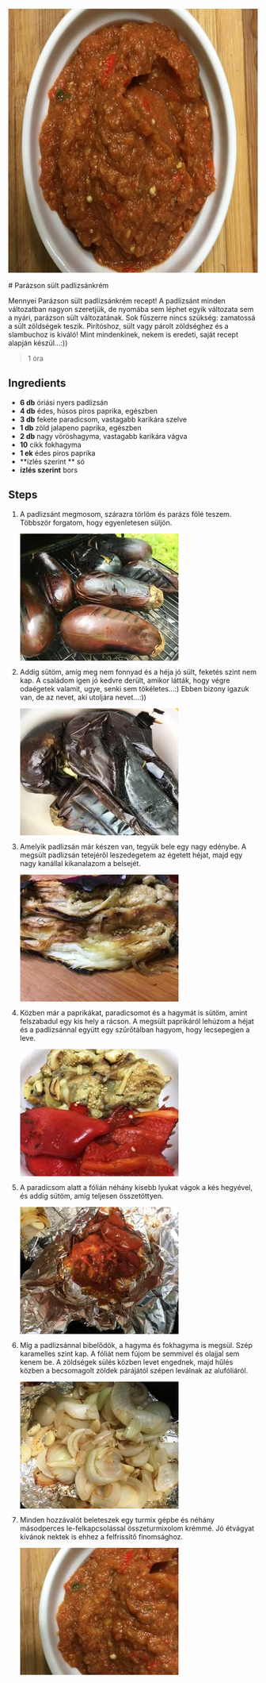 <p align="center"><a href="https://cookpad.com/hu/receptek/5040119-parazson-sult-padlizsankrem" rel="Recipe source page"><img width="751" height="532" src="images/full/c23dd775ec26afce4a11ecf7ff7598c3054125a9.jpg"/></a></p>
# Parázson sült padlizsánkrém

Mennyei Parázson sült padlizsánkrém recept! A padlizsánt minden változatban nagyon szeretjük, de nyomába sem léphet egyik változata sem a nyári, parázson sült változatának. Sok fűszerre nincs szükség: zamatossá a sült zöldségek teszik. Pirítóshoz, sült vagy párolt zöldséghez és a slambuchoz is kiváló! Mint mindenkinek, nekem is eredeti, saját recept alapján készül...:))

> 1 óra 

## Ingredients
* **6 db** óriási nyers padlizsán
* **4 db** édes, húsos piros paprika, egészben
* **3 db** fekete paradicsom, vastagabb karikára szelve
* **1 db** zöld jalapeno paprika, egészben
* **2 db** nagy vöröshagyma, vastagabb karikára vágva
* **10** cikk fokhagyma
* **1 ek** édes piros paprika
* **ízlés szerint ** só
* **ízlés szerint** bors

## Steps

1. A padlizsánt megmosom, szárazra törlöm és parázs fölé teszem. Többször forgatom, hogy egyenletesen süljön.
 
    <p><img width="320" height="256" align="left" src="images/full/706d50b94497661a797c70a1cec6833f055f41c9.jpg"/></p><div style="clear: both"/>

2. Addig sütöm, amíg meg nem fonnyad és a héja jó sült, feketés szint nem kap. A családom igen jó kedvre derült, amikor látták, hogy végre odaégetek valamit, ugye, senki sem tökéletes...:) Ebben bizony igazuk van, de az nevet, aki utoljára nevet...:))
 
    <p><img width="320" height="256" align="left" src="images/full/ff6d93f761ee3ec0927cf10ce4aa446743682c78.jpg"/></p><div style="clear: both"/>

3. Amelyik padlizsán már készen van, tegyük bele egy nagy edénybe. A megsült padlizsán tetejéről leszedegetem az égetett héjat, majd egy nagy kanállal kikanalazom a belsejét.
 
    <p><img width="320" height="256" align="left" src="images/full/4b7707eed641c797bd2038b908d72760d413dcdf.jpg"/></p><div style="clear: both"/>

4. Közben már a paprikákat, paradicsomot és a hagymát is sütöm, amint felszabadul egy kis hely a rácson. A megsült paprikáról lehúzom a héjat és a padlizsánnal együtt egy szűrőtálban hagyom, hogy lecsepegjen a leve.
 
    <p><img width="320" height="256" align="left" src="images/full/7bf76a7bafd29943116db592436ec6cdb4acc74f.jpg"/></p><div style="clear: both"/>

5. A paradicsom alatt a fólián néhány kisebb lyukat vágok a kés hegyével, és addig sütöm, amíg teljesen összetöttyen.
 
    <p><img width="320" height="256" align="left" src="images/full/53ccf7c1f5940cf3d8e9dee0998a5348379516c6.jpg"/></p><div style="clear: both"/>

6. Míg a padlizsánnal bibelődök, a hagyma és fokhagyma is megsül. Szép karamelles szint kap. A fóliát nem fújom be semmivel és olajjal sem kenem be. A zöldségek sülés közben levet engednek, majd hűlés közben a becsomagolt zöldek párájától szépen leválnak az alufóliáról.
 
    <p><img width="320" height="256" align="left" src="images/full/7a5c51e66bc205e09de1ac4a8710eb014d3764f5.jpg"/></p><div style="clear: both"/>

7. Minden hozzávalót beleteszek egy turmix gépbe és néhány másodperces le-felkapcsolással összeturmixolom krémmé. Jó étvágyat kívánok nektek is ehhez a felfrissítő finomsághoz.
 
    <p><img width="320" height="256" align="left" src="images/full/d87689b562cc73a4cb80d1776bf1465f5a6e15bc.jpg"/></p><div style="clear: both"/>

